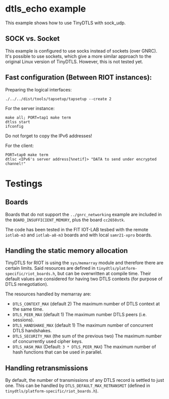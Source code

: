 # dtls_echo example

This example shows how to use TinyDTLS with sock_udp.

## SOCK vs. Socket

This example is configured to use socks instead of sockets (over GNRC).
It's possible to use sockets, which give a more similar approach to the original
Linux version of TinyDTLS. However, this is not tested yet.

## Fast configuration (Between RIOT instances):

Preparing the logical interfaces:

    ./../../dist/tools/tapsetup/tapsetup --create 2

For the server instance:

    make all; PORT=tap1 make term
    dtlss start
    ifconfig

Do not forget to copy the IPv6 addresses!

For the client:

    PORT=tap0 make term
    dtlsc <IPv6's server address[%netif]> "DATA to send under encrypted channel!"

# Testings
## Boards

Boards that do not support the `../gnrc_networking` example are included
in the `BOARD_INSUFFICIENT_MEMORY`, plus the board `cc2650stk`.

The code has been tested in the FIT IOT-LAB tesbed with the remote
`iotlab-m3` and `iotlab-a8-m3` boards and with local `samr21-xpro` boards.

## Handling the static memory allocation

TinyDTLS for RIOT is using the `sys/memarray` module and therefore there
are certain limits. Said resources are defined in
`tinydtls/platform-specific/riot_boards.h`, but can be overwritten at
compile time. Their default values are considered for having two DTLS
contexts (for purpose of DTLS renegotiation).

The resources handled by memarray are:
* `DTLS_CONTEXT_MAX` (default 2) The maximum number of DTLS context at the
   same time.
* `DTLS_PEER_MAX` (default 1) The maximum number DTLS peers (i.e. sessions).
* `DTLS_HANDSHAKE_MAX` (default 1) The maximum number of concurrent DTLS handshakes.
* `DTLS_SECURITY_MAX` (the sum of the previous two) The maximum number of
   concurrently used cipher keys.
* `DTLS_HASH_MAX` (Default: `3 * DTLS_PEER_MAX`) The maximum number of hash
  functions that can be used in parallel.

## Handling retransmissions

By default, the number of transmissions of any DTLS record is settled to just
one. This can be handled by `DTLS_DEFAULT_MAX_RETRANSMIT` (defined in
`tinydtls/platform-specific/riot_boards.h`).

